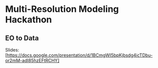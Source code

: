 # Multi-Resolution Modeling Hackathon

## EO to Data
Slides: [https://docs.google.com/presentation/d/1BCmgWI5bpKjbsdg4icTDbu-or2mM-adI85hzEFtRCHY]

